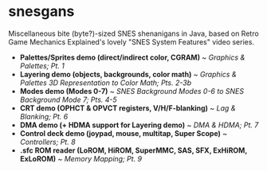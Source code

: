 # snesgans
Miscellaneous bite (byte?)-sized SNES shenanigans in Java, based on Retro Game Mechanics Explained's lovely "SNES System Features" video series.

- **Palettes/Sprites demo (direct/indirect color, CGRAM)** ~ _Graphics & Palettes; Pt. 1_
- **Layering demo (objects, backgrounds, color math)** ~ _Graphics & Palettes 3D Representation to Color Math; Pts. 2-3b_
- **Modes demo (Modes 0-7)** ~ _SNES Background Modes 0-6 to SNES Background Mode 7; Pts. 4-5_
- **CRT demo (OPHCT & OPVCT registers, V/H/F-blanking)** ~ _Lag & Blanking; Pt. 6_
- **DMA demo (+ HDMA support for Layering demo)** ~ _DMA & HDMA; Pt. 7_
- **Control deck demo (joypad, mouse, multitap, Super Scope)** ~ _Controllers; Pt. 8_
- **.sfc ROM reader (LoROM, HiROM, SuperMMC, SAS, SFX, ExHiROM, ExLoROM)** ~ _Memory Mapping; Pt. 9_
